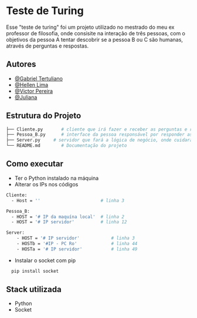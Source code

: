 
# Teste de Turing
Esse "teste de turing" foi um projeto utilizado no mestrado do meu ex professor de filosofia, onde consisite na interação de três pessoas, com o objetivos da pessoa A tentar descobrir se a pessoa B ou C são humanas, através de perguntas e respostas.


## Autores

- [@Gabriel Tertuliano](https://www.github.com/ccodekey)
- [@Hellen Lima](https://www.github.com/hellenilda)
- [@Victor Pereira](https://www.instagram.com/victorpereiragomes/)
- [@Juliana](https://www.instagram.com/jullis_august/)
## Estrutura do Projeto

```bash
├── Cliente.py       # cliente que irá fazer e receber as perguntas e respostas 
├── Pessoa_B.py      # interface da pessoa responsável por responder as perguntas recebidas 
├── Server.py     # servidor que fará a lógica de negócio, onde cuidará de receber as perguntas do Cliente, receber a primeira resposta da Pessoa_B, gerar a segunda resposta utilizando a API do chatGPT (ao qual para essa versão, optei por tirar esta função para futuras atualizações), e por fim enviar as duas respostas para o Cliente.
└── README.md        # Documentação do projeto  

```

## Como executar

- Ter o Python instalado na máquina
- Alterar os IPs nos códigos 

```bash
Cliente:
  - Host = ''                       # linha 3

Pessoa_B:
  - HOST = '# IP da maquína local'  # linha 2
  - HOST = '# IP servidor'          # linha 12

Server:
    - HOST = '# IP servidor'            # linha 3
    - HOSTb = '#IP - PC Ro'             # linha 44
    - HOSTa = '# IP servidor'           # linha 49    
```
- Instalar o socket com pip

```bash
  pip install socket
```


## Stack utilizada
- Python
- Socket